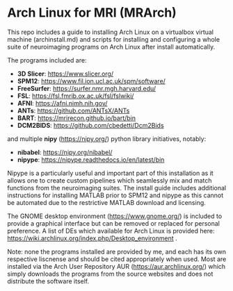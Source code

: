 # Arch Linux for MRI (MRArch)

This repo includes a guide to installing Arch Linux on a virtualbox virtual machine (archinstall.md) and scripts for installing and configuring a whole suite of neuroimaging programs on Arch Linux after install automatically.

The programs included are:
* **3D Slicer**: https://www.slicer.org/
* **SPM12**: https://www.fil.ion.ucl.ac.uk/spm/software/
* **FreeSurfer**: https://surfer.nmr.mgh.harvard.edu/
* **FSL**: https://fsl.fmrib.ox.ac.uk/fsl/fslwiki/
* **AFNI**: https://afni.nimh.nih.gov/
* **ANTs**: https://github.com/ANTsX/ANTs
* **BART**: https://mrirecon.github.io/bart/bin
* **DCM2BIDS**: https://github.com/cbedetti/Dcm2Bids

and multiple **nipy** (https://nipy.org/) python library initiatives, notably:
* **nibabel**: https://nipy.org/nibabel/
* **nipype**: https://nipype.readthedocs.io/en/latest/bin

Nipype is a particularly useful and important part of this installation as it allows one to create custom pipelines which seamlessly mix and match functions from the neuroimaging suites. The install guide includes additional instructions for installing MATLAB prior to SPM12 and nipype as this cannot be automated due to the restrictive MATLAB download and licensing.

The GNOME desktop environment (https://www.gnome.org/) is included to provide a graphical interface but can be removed or replaced for personal preference. A list of DEs which available for Arch Linux is provided here: https://wiki.archlinux.org/index.php/Desktop_environment .

Note: none the programs installed are provided by me, and each has its own respective liscnense and should be cited appropriately when used. Most are installed via the Arch User Repository AUR (https://aur.archlinux.org/) which simply downloads the programs from the source websites and does not distribute the software itself.

